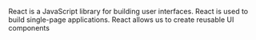 React is a JavaScript library for building user interfaces. React is used to build single-page applications. React allows us to create reusable UI components 
